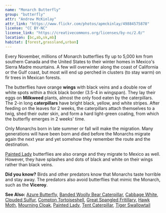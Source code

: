 ```yaml
---
name: "Monarch Butterfly"
group: "butterfly"
attr: "Andrew McKinlay"
attr_link: "https://www.flickr.com/photos/apmckinlay/49884575878"
license: "CC BY-NC"
license_link: "https://creativecommons.org/licenses/by-nc/2.0/"
location: [bc,ab,sk,mb]
habitat: [forest,grassland,urban]
---
```

Every November, millions of Monarch butterflies fly up to 5,000 km from southern Canada and the United States to their winter homes in Mexico's Sierra Madre mountains. A few will overwinter along the coast of California or the Gulf coast, but most will end up perched in clusters (to stay warm) on fir trees in Mexican forests.

The butterflies have orange **wings** with black veins and a double row of white spots within a thick black border (3.5-4 in wingspan). They lay their eggs on **Milkweed** plants, almost the only food eaten by the caterpillars. The 2-in long **caterpillars** have bright black, yellow, and white stripes. After feeding on the leaves for 2 weeks, the caterpillars attach themselves to a twig, shed their outer skin, and form a hard light-green coating, from which the butterfly emerges in 2 weeks' time.

Only Monarchs born in late summer or fall will make the migration. Many generations will have been born and died before the Monarchs migrate again the next year and yet somehow they remember the route and the destination.

[Painted Lady](/insects/paintbut/) butterflies are also orange and they migrate to Mexico as well. However, they have splashes and dots of black and white on their wings rather than black veins.

**Did you know?** Birds and other predators know that Monarchs taste horrible and stay away. The predators also avoid butterflies that mimic the Monarch, such as the **Viceroy**.

<!-- generated, do not edit -->
**See Also:**
[Azure Butterfly](/insects/azurebut/),
[Banded Woolly Bear Caterpillar](/insects/bandwb/),
[Cabbage White](/insects/cabbgwht/),
[Clouded Sulfur](/insects/cloudsulf/),
[Compton Tortoiseshell](/insects/comptort/),
[Great Spangled Fritillary](/insects/greatfrit/),
[Hawk Moth](/insects/hawkmoth/),
[Mourning Cloak](/insects/mournbut/),
[Painted Lady](/insects/paintbut/),
[Tent Caterpillar](/insects/tentcat/),
[Tiger Swallowtail](/insects/tigerbut/)
